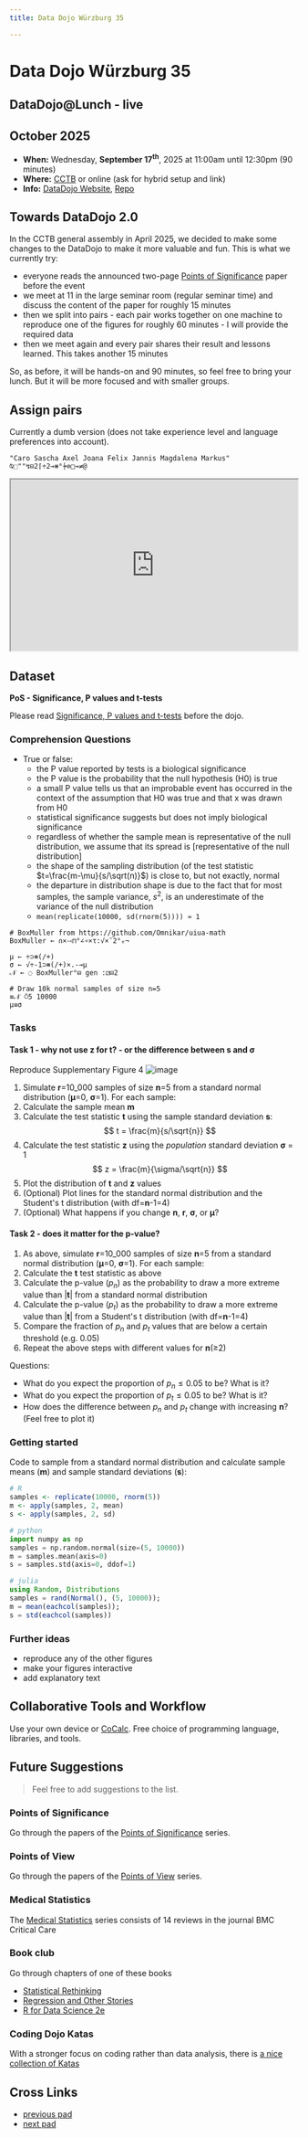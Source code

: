 ```yaml
---
title: Data Dojo Würzburg 35

---
```


# Data Dojo Würzburg 35

## DataDojo@Lunch - live

## October 2025
 - **When:** Wednesday, **September 17<sup>th</sup>**, 2025 at 11:00am until 12:30pm (90 minutes) 
 - **Where:** [CCTB](https://www.google.de/maps/place/Center+for+Computational+and+Theoretical+Biology+(CCTB),+University+of+W%C3%BCrzburg/@49.7850742,9.9723819,19z/data=!3m1!4b1!4m5!3m4!1s0x47a28fc802e5e8d9:0x6b62d2cbd2e6f094!8m2!3d49.7851122!4d9.9730135) or online (ask for hybrid setup and link)
 - **Info:** [DataDojo Website](https://ddojo.github.io/), [Repo](https://github.com/ddojo/ddojo.github.io)

## Towards DataDojo 2.0

In the CCTB general assembly in April 2025, we decided to make some changes to the DataDojo to  make it more valuable and fun.
This is what we currently try:
- everyone reads the announced two-page [Points of Significance](https://www.nature.com/collections/qghhqm/pointsofsignificance) paper before the event
- we meet at 11 in the large seminar room (regular seminar time) and discuss the content of the paper for roughly 15 minutes
- then we split into pairs - each pair works together on one machine to reproduce one of the figures for roughly 60 minutes - I will provide the required data
- then we meet again and every pair shares their result and lessons learned. This takes another 15 minutes

So, as before, it will be hands-on and 90 minutes, so feel free to bring your lunch. But it will be more focused and with smaller groups.

## Assign pairs

Currently a dumb version (does not take experience level and language preferences into account).

```uiua
"Caro Sascha Axel Joana Felix Jannis Magdalena Markus"
⍉⬚""↯⊟2⌈÷2⊸⧻°⍆⊜□⊸≠@ 
```

<iframe
  src="https://uiua.org/embed?src=0_14_0-rc_3__"
  style="width:100%; height: 300px"
></iframe>

## Dataset

**PoS - Significance, P values and t-tests**

Please read [Significance, P values and t-tests](https://www.nature.com/articles/nmeth.2698) before the dojo.

### Comprehension Questions

- True or false:
    - the P value reported by tests is a biological significance
    - the P value is the probability that the null hypothesis (H0) is true
    - a small P value tells us that an improbable event has occurred in the context of the assumption that H0 was true and that x was drawn from H0
    - statistical significance suggests but does not imply biological significance
    - regardless of whether the sample mean is representative of the null distribution, we assume that its spread is [representative of the null distribution]
    - the shape of the sampling distribution (of the test statistic $t=\frac{m-\mu}{s/\sqrt(n)}$) is close to, but not exactly, normal
    - the departure in distribution shape is due to the fact that for most samples, the sample variance, $s^2$, is an underestimate of the variance of the null distribution
    - `mean(replicate(10000, sd(rnorm(5)))) ≈ 1`
    
```uiua
# BoxMuller from https://github.com/Omnikar/uiua-math
BoxMuller ← ∩×⤙⊓°∠∘×τ:√×¯2°ₑ¬

μ ← ÷⊃⧻(/+)
σ ← √÷-1⊃⧻(/+)×.-⊸μ
𝒩 ← ◌ BoxMuller°⊟ gen :⚂⊟2

# Draw 10k normal samples of size n=5
≡𝒩 ⍥5 10000
μ≡σ
```

### Tasks

#### Task 1 - why not use z for t? - or the difference between s and σ

Reproduce Supplementary Figure 4
![image](https://hackmd.io/_uploads/By7GrU3qex.png)


1. Simulate **r**=10_000 samples of size **n**=5 from a standard normal distribution (**μ**=0, **σ**=1).
For each sample:
2. Calculate the sample mean **m**
3. Calculate the test statistic **t** using the sample standard deviation **s**:
$$
t = \frac{m}{s/\sqrt{n}}
$$
4. Calculate the test statistic **z** using the *population* standard deviation **σ** = 1
$$
z = \frac{m}{\sigma/\sqrt{n}}
$$
5. Plot the distribution of **t** and **z** values
6. (Optional) Plot lines for the standard normal distribution and the Student's t distribution (with df=**n**-1=4)
7. (Optional) What happens if you change **n**, **r**, **σ**, or **μ**?

#### Task 2 - does it matter for the p-value?

1. As above, simulate **r**=10_000 samples of size **n**=5 from a standard normal distribution (**μ**=0, **σ**=1). For each sample: 
2. Calculate the **t** test statistic as above
3. Calculate the p-value ($p_n$) as the probability to draw a more extreme value than |**t**| from a standard normal distribution
4. Calculate the p-value ($p_t$) as the probability to draw a more extreme value than |**t**| from a Student's t distribution (with df=**n**-1=4)
5. Compare the fraction of $p_n$ and $p_t$ values that are below a certain threshold (e.g. 0.05)
6. Repeat the above steps with different values for **n**(≥2)

Questions:
- What do you expect the proportion of $p_n \le 0.05$ to be? What is it?
- What do you expect the proportion of $p_t \le 0.05$ to be? What is it?
- How does the difference between $p_n$ and $p_t$ change with increasing **n**? (Feel free to plot it)

### Getting started

Code to sample from a standard normal distribution and calculate sample means (**m**) and sample standard deviations (**s**):

```R
# R
samples <- replicate(10000, rnorm(5))
m <- apply(samples, 2, mean)
s <- apply(samples, 2, sd)
```

```python
# python
import numpy as np
samples = np.random.normal(size=(5, 10000))
m = samples.mean(axis=0)
s = samples.std(axis=0, ddof=1)
```

```julia
# julia
using Random, Distributions
samples = rand(Normal(), (5, 10000));
m = mean(eachcol(samples));
s = std(eachcol(samples))
```

### Further ideas

- reproduce any of the other figures
- make your figures interactive
- add explanatory text

## Collaborative Tools and Workflow

Use your own device or [CoCalc](https://cocalc.com).
Free choice of programming language, libraries, and tools.

## Future Suggestions
> Feel free to add suggestions to the list.

### Points of Significance

Go through the papers of the [Points of Significance](https://www.nature.com/collections/qghhqm/pointsofsignificance) series.

### Points of View

Go through the papers of the [Points of View](https://communities.springernature.com/posts/data-visualization-a-view-of-every-points-of-view-column) series.

### Medical Statistics

The [Medical Statistics](https://www.biomedcentral.com/collections/cc-medical) series consists of 14 reviews in the journal BMC Critical Care

### Book club

Go through chapters of one of these books

- [Statistical Rethinking](https://xcelab.net/rm/)
- [Regression and Other Stories](https://avehtari.github.io/ROS-Examples/)
- [R for Data Science 2e](https://r4ds.hadley.nz/)

### Coding Dojo Katas

With a stronger focus on coding rather than data analysis, there is [a nice collection of Katas](https://codingdojo.org/kata/)

## Cross Links
 - [previous pad](https://ddojo.github.io/pad_archive/34_datadojo)
 - [next pad](https://ddojo.github.io/pad_archive/36_datadojo)